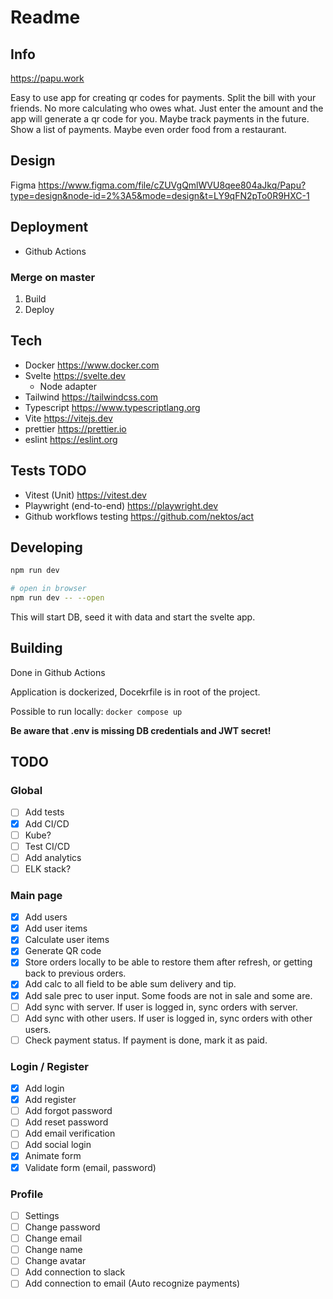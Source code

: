 # Readme

## Info

<https://papu.work>

Easy to use app for creating qr codes for payments. Split the bill with your friends. No more calculating who owes what. Just enter the amount and the app will generate a qr code for you. Maybe track payments in the future. Show a list of payments. Maybe even order food from a restaurant.

## Design

Figma <https://www.figma.com/file/cZUVgQmlWVU8qee804aJkq/Papu?type=design&node-id=2%3A5&mode=design&t=LY9qFN2pTo0R9HXC-1>

## Deployment

- Github Actions

### Merge on master

1. Build
2. Deploy

## Tech

- Docker <https://www.docker.com>
- Svelte <https://svelte.dev>
  - Node adapter
- Tailwind <https://tailwindcss.com>
- Typescript <https://www.typescriptlang.org>
- Vite <https://vitejs.dev>
- prettier <https://prettier.io>
- eslint <https://eslint.org>

## Tests TODO

- Vitest (Unit) <https://vitest.dev>
- Playwright (end-to-end) <https://playwright.dev>
- Github workflows testing <https://github.com/nektos/act>

## Developing

```bash
npm run dev

# open in browser
npm run dev -- --open
```

This will start DB, seed it with data and start the svelte app.

## Building

Done in Github Actions

Application is dockerized, Docekrfile is in root of the project.

Possible to run locally: `docker compose up`

**Be aware that .env is missing DB credentials and JWT secret!**

## TODO

### Global

- [ ] Add tests
- [x] Add CI/CD
- [ ] Kube?
- [ ] Test CI/CD
- [ ] Add analytics
- [ ] ELK stack?

### Main page

- [x] Add users
- [x] Add user items
- [x] Calculate user items
- [x] Generate QR code
- [x] Store orders locally to be able to restore them after refresh, or getting back to previous orders.
- [x] Add calc to all field to be able sum delivery and tip.
- [x] Add sale prec to user input. Some foods are not in sale and some are.
- [ ] Add sync with server. If user is logged in, sync orders with server.
- [ ] Add sync with other users. If user is logged in, sync orders with other users.
- [ ] Check payment status. If payment is done, mark it as paid.

### Login / Register

- [x] Add login
- [x] Add register
- [ ] Add forgot password
- [ ] Add reset password
- [ ] Add email verification
- [ ] Add social login
- [x] Animate form
- [x] Validate form (email, password)

### Profile

- [ ] Settings
- [ ] Change password
- [ ] Change email
- [ ] Change name
- [ ] Change avatar
- [ ] Add connection to slack
- [ ] Add connection to email (Auto recognize payments)

